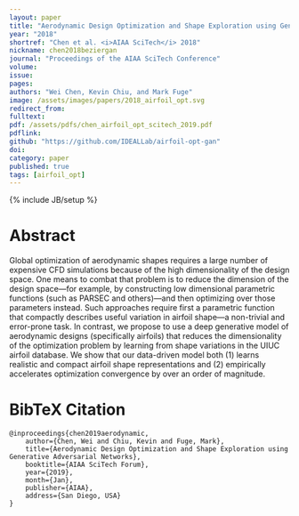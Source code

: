 ```yaml
---
layout: paper
title: "Aerodynamic Design Optimization and Shape Exploration using Generative Adversarial Networks"
year: "2018"
shortref: "Chen et al. <i>AIAA SciTech</i> 2018"
nickname: chen2018beziergan
journal: "Proceedings of the AIAA SciTech Conference"
volume: 
issue: 
pages: 
authors: "Wei Chen, Kevin Chiu, and Mark Fuge"
image: /assets/images/papers/2018_airfoil_opt.svg
redirect_from: 
fulltext: 
pdf: /assets/pdfs/chen_airfoil_opt_scitech_2019.pdf
pdflink: 
github: "https://github.com/IDEALLab/airfoil-opt-gan"
doi:
category: paper
published: true
tags: [airfoil_opt]
---
```

{% include JB/setup %}

# Abstract 

Global optimization of aerodynamic shapes requires a large number of expensive CFD simulations because of the high dimensionality of the design space. One means to combat that problem is to reduce the dimension of the design space—for example, by constructing low dimensional parametric functions (such as PARSEC and others)—and then optimizing over those parameters instead. Such approaches require first a parametric function that compactly describes useful variation in airfoil shape—a non-trivial and error-prone task. In contrast, we propose to use a deep generative model of aerodynamic designs (specifically airfoils) that reduces the dimensionality of the optimization problem by learning from shape variations in the UIUC airfoil database. We show that our data-driven model both (1) learns realistic and compact airfoil shape representations and (2) empirically accelerates optimization convergence by over an order of magnitude.




# BibTeX Citation

```
@inproceedings{chen2019aerodynamic,
    author={Chen, Wei and Chiu, Kevin and Fuge, Mark},
    title={Aerodynamic Design Optimization and Shape Exploration using Generative Adversarial Networks},
    booktitle={AIAA SciTech Forum},
    year={2019},
    month={Jan},
    publisher={AIAA},
    address={San Diego, USA}
}
```
